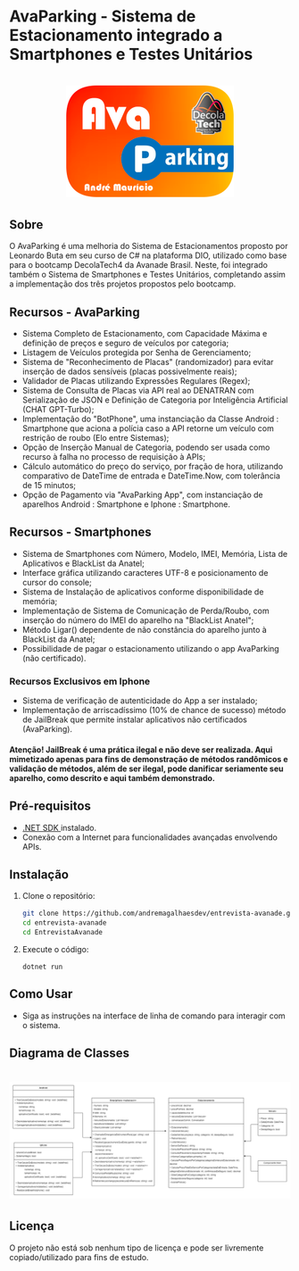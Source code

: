 # AvaParking - Sistema de Estacionamento integrado a Smartphones e Testes Unitários

<h1 align="center">
  <img width="300" alt="AvaParking - Gerenciador de Estacionamentos" src="EntrevistaAvanade/assets/avaparking.readme.png">
  </br>
</h1>

## Sobre

O AvaParking é uma melhoria do Sistema de Estacionamentos proposto por Leonardo Buta em seu curso de C# na plataforma DIO,
utilizado como base para o bootcamp DecolaTech4 da Avanade Brasil. Neste, foi integrado também o Sistema de Smartphones e Testes Unitários,
completando assim a implementação dos três projetos propostos pelo bootcamp.

## Recursos - AvaParking

- Sistema Completo de Estacionamento, com Capacidade Máxima e definição de preços e seguro de veículos por categoria;
- Listagem de Veículos protegida por Senha de Gerenciamento;
- Sistema de "Reconhecimento de Placas" (randomizador) para evitar inserção de dados sensíveis (placas possivelmente reais);
- Validador de Placas utilizando Expressões Regulares (Regex);
- Sistema de Consulta de Placas via API real ao DENATRAN com Serialização de JSON e Definição de Categoria por Inteligência Artificial (CHAT GPT-Turbo);
- Implementação do "BotPhone", uma instanciação da Classe Android : Smartphone que aciona a polícia caso a API retorne um veículo com restrição de roubo (Elo entre Sistemas);
- Opção de Inserção Manual de Categoria, podendo ser usada como recurso à falha no processo de requisição à APIs;
- Cálculo automático do preço do serviço, por fração de hora, utilizando comparativo de DateTime de entrada e DateTime.Now, com tolerância de 15 minutos;
- Opção de Pagamento via "AvaParking App", com instanciação de aparelhos Android : Smartphone e Iphone : Smartphone.

## Recursos - Smartphones

- Sistema de Smartphones com Número, Modelo, IMEI, Memória, Lista de Aplicativos e BlackList da Anatel;
- Interface gráfica utilizando caracteres UTF-8 e posicionamento de cursor do console;
- Sistema de Instalação de aplicativos conforme disponibilidade de memória;
- Implementação de Sistema de Comunicação de Perda/Roubo, com inserção do número do IMEI do aparelho na "BlackList Anatel";
- Método Ligar() dependente de não constância do aparelho junto à BlackList da Anatel;
- Possibilidade de pagar o estacionamento utilizando o app AvaParking (não certificado).

### Recursos Exclusivos em Iphone

- Sistema de verificação de autenticidade do App a ser instalado;
- Implementação de arriscadíssimo (10% de chance de sucesso) método de JailBreak que permite instalar aplicativos não certificados (AvaParking).

#### Atenção! JailBreak é uma prática ilegal e não deve ser realizada. Aqui mimetizado apenas para fins de demonstração de métodos randômicos e validação de métodos, além de ser ilegal, pode danificar seriamente seu aparelho, como descrito e aqui também demonstrado.


## Pré-requisitos

- [.NET SDK ](https://dotnet.microsoft.com/download) instalado.
- Conexão com a Internet para funcionalidades avançadas envolvendo APIs.

## Instalação

1. Clone o repositório:

   ```bash / terminal
   git clone https://github.com/andremagalhaesdev/entrevista-avanade.git
   cd entrevista-avanade
   cd EntrevistaAvanade

   ```

2. Execute o código:

   ```terminal
   dotnet run
   ```

## Como Usar

- Siga as instruções na interface de linha de comando para interagir com o sistema.

## Diagrama de Classes

<h1 align="center"> 
  <img width="1000" alt="Diagrama de classe" src="/EntrevistaAvanade/assets/diagrama.uml.readme.png">
  </br>
</h1>

## Licença

O projeto não está sob nenhum tipo de licença e pode ser livremente copiado/utilizado para fins de estudo.
